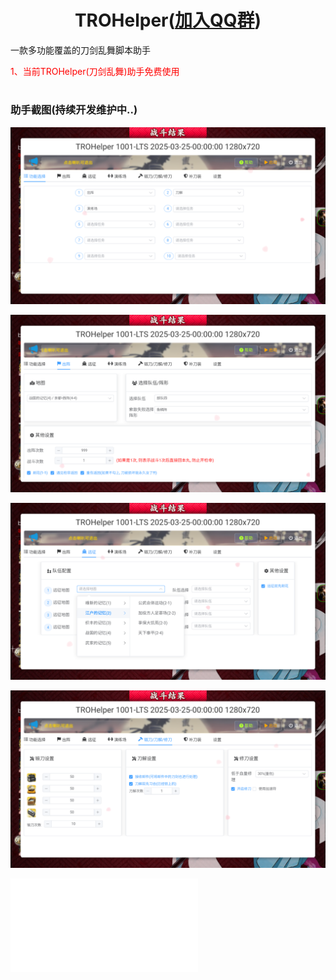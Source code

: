 
<div align="center">
<h1>TROHelper(<a href="https://qm.qq.com/cgi-bin/qm/qr?k=khYswzOVVRmh2502nM0fOEf7MCqxtC2x&jump_from=webapi&authKey=rntMGQMS/SYimj9BmisNbq6DhhaLwSmAVWZZrnSt6aCZjoy8M4jg4Dw0Wh5oK3CA">加入QQ群</a>)</h1>
</div>

<div>
<p>一款多功能覆盖的刀剑乱舞脚本助手</a> </p>
<p style="color: red;">1、当前TROHelper(刀剑乱舞)助手免费使用</p>
</div>

<h1></h1>

### 助手截图(持续开发维护中..)

<p><img src="./media/pic (1).png"></p>
<p><img src="./media/pic (2).png"></p>
<p><img src="./media/pic (3).png"></p>
<p><img src="./media/pic (4).png"></p>

<iframe src="//player.bilibili.com/player.html?isOutside=true&aid=114222373538207&bvid=BV197oxY1E8E&cid=29061808310&p=1" scrolling="no" border="0" frameborder="no" framespacing="0" allowfullscreen="true"></iframe>

